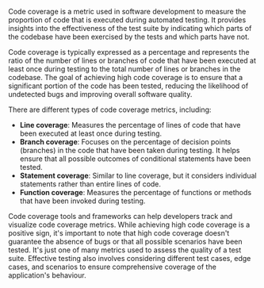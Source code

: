 
Code coverage is a metric used in software development to measure the proportion of code that is executed during automated testing. It provides insights into the effectiveness of the test suite by indicating which parts of the codebase have been exercised by the tests and which parts have not.

Code coverage is typically expressed as a percentage and represents the ratio of the number of lines or branches of code that have been executed at least once during testing to the total number of lines or branches in the codebase. The goal of achieving high code coverage is to ensure that a significant portion of the code has been tested, reducing the likelihood of undetected bugs and improving overall software quality.

There are different types of code coverage metrics, including:

- **Line coverage**: Measures the percentage of lines of code that have been executed at least once during testing.
- **Branch coverage**: Focuses on the percentage of decision points (branches) in the code that have been taken during testing. It helps ensure that all possible outcomes of conditional statements have been tested.
- **Statement coverage**: Similar to line coverage, but it considers individual statements rather than entire lines of code.
- **Function coverage**: Measures the percentage of functions or methods that have been invoked during testing.

Code coverage tools and frameworks can help developers track and visualize code coverage metrics. While achieving high code coverage is a positive sign, it's important to note that high code coverage doesn't guarantee the absence of bugs or that all possible scenarios have been tested. It's just one of many metrics used to assess the quality of a test suite. Effective testing also involves considering different test cases, edge cases, and scenarios to ensure comprehensive coverage of the application's behaviour.

